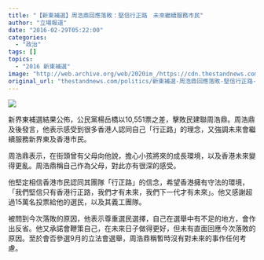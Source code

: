 ```yaml
---
title: "【新東補選】周浩鼎回應落敗：堅信行正路　未來繼續服務市民"
author: "立場報道"
date: "2016-02-29T05:22:00"
categories:
  - "政治"
tags: []
topics:
  - "2016 新東補選"
image: "http://web.archive.org/web/2020im_/https://cdn.thestandnews.com/media/photos/cache/DING_0QQaH_1200x0.png"
original_url: "thestandnews.com/politics/新東補選-周浩鼎回應落敗-堅信行正路-未來繼續服務市民"
---
```

![](http://web.archive.org/web/2020im_/https://cdn.thestandnews.com/media/photos/cache/DING_0QQaH_1200x0.png)

新界東補選結果公佈，公民黨楊岳橋以10,551票之差，擊敗民建聯周浩鼎。周浩鼎及後發言，他表示感受到很多香港人認同自己「行正路」的理念，又強調未來會繼續服務新界東及香港市民。

周浩鼎表示，在街頭曾有父母向他說，擔心小孩將來的成長環境，以及香港未來變得更亂。周浩鼎稱自己作為父母，對此亦有很深的感受。

他堅定相信香港市民認同其團隊「行正路」的信念，希望香港擁有守法的環境，「我們堅信只有香港行正路，我們才有未來，我們下一代才有未來」。他又感謝超過15萬名投票給他的選民，以及其義工團隊。

被問到今次落敗的原因，他表示尊重選民選擇，自己在選舉中有不足的地方，會作出反省。他又承諾會鞭策自己，在未來日子做得更好，但未有直面回應今次落敗的原因。至於會否參選9月的立法會選舉，周浩鼎稱暫時沒有對未來的事作任何考慮。